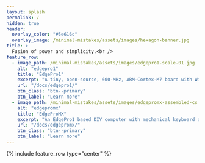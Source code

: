 ```yaml
---
layout: splash
permalink: /
hidden: true
header:
  overlay_color: "#5e616c"
  overlay_image: /minimal-mistakes/assets/images/hexagon-banner.jpg
title: >
  Fusion of power and simplicity.<br />
feature_row:
  - image_path: /minimal-mistakes/assets/images/edgepro1-scale-01.jpg
    alt: "edgepro1"
    title: "EdgePro1"
    excerpt: "A tiny, open-source, 600-MHz, ARM-Cortex-M7 board with Wi-Fi & BLE connectivity and LuaJIT support."
    url: "/docs/edgepro1/"
    btn_class: "btn--primary"
    btn_label: "Learn more"
  - image_path: /minimal-mistakes/assets/images/edgepromx-assembled-cs.jpg
    alt: "edgepromx"
    title: "EdgeProMX"
    excerpt: "An EdgePro1 based DIY computer with mechanical keyboard and monochromatic display."
    url: "/docs/edgepromx/"
    btn_class: "btn--primary"
    btn_label: "Learn more"
---
```


{% include feature_row type="center" %}

